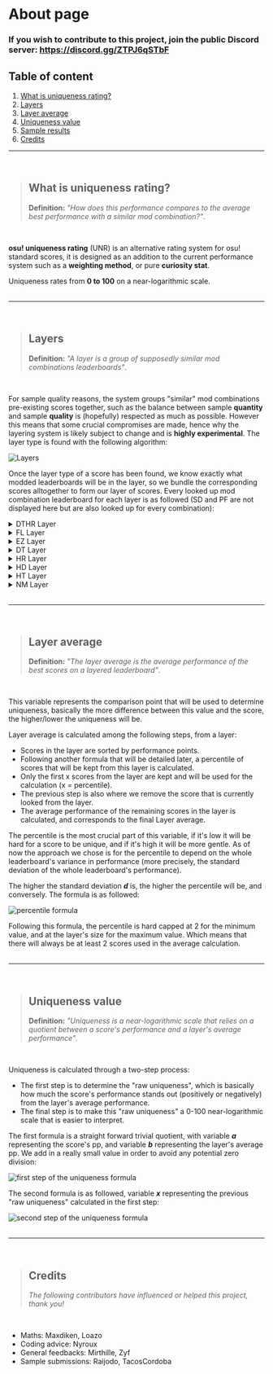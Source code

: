 # About page

### If you wish to contribute to this project, join the public Discord server: https://discord.gg/ZTPJ6qSTbF

## Table of content

1. [What is uniqueness rating?](#whatis)
2. [Layers](#layers)
3. [Layer average](#layer-average)
4. [Uniqueness value](#uniqueness-value)
5. [Sample results](./SAMPLES.md)  
6. [Credits](#credits)

---  
</br>

> ## **What is uniqueness rating?** <a name=""></a>
> **Definition:** *"How does this performance compares to the average best performance with a similar mod combination?"*.  
<br/>


**osu! uniqueness rating** (UNR) is an alternative rating system for osu! standard scores, it is designed as an addition to the current performance system such as a **weighting method**, or pure **curiosity stat**.

Uniqueness rates from **0 to 100** on a near-logarithmic scale.  
<br/>

---
<br/>

> ## **Layers** <a name="layers"></a>
> **Definition:** *"A layer is a group of supposedly similar mod combinations leaderboards"*.  
<br/>

For sample quality reasons, the system groups "similar" mod combinations pre-existing scores together, such as the balance between sample **quantity** and sample **quality** is (hopefully) respected as much as possible. However this means that some crucial compromises are made, hence why the layering system is likely subject to change and is **highly experimental**. The layer type is found with the following algorithm:
<br/>

![Layers](https://gameosu.s-ul.eu/EH6FjdZT)
<br/>

Once the layer type of a score has been found, we know exactly what modded leaderboards will be in the layer, so we bundle the corresponding scores alltogether to form our layer of scores.
Every looked up mod combination leaderboard for each layer is as followed (SD and PF are not displayed here but are also looked up for every combination):
<details>
<summary>DTHR Layer</summary>
<ul>
<li>DTHR</li>
<li>HDDTHR</li>
<li>HDNCHR</li>
<li>DTHRNF</li>
<li>NCHRNF</li>
<li>DTHRFL</li>
<li>NCHRFL</li>
<li>HDDTHRNF</li>
<li>HDNCHRNF</li>
<li>HDDTHRFL</li>
<li>HDNCHRFL</li>
</ul>
</details>

<details>
<summary>FL Layer</summary>
<ul>
<li>FL</li>
<li>FLHD</li>
<li>FLHR</li>
<li>FLDT</li>
<li>FLNC</li>
<li>FLEZ</li>
<li>FLHDDT</li>
<li>FLHDNC</li>
<li>FLEZHD</li>
<li>FLHDHR</li>
</ul>
</details>

<details>
<summary>EZ Layer</summary>
<ul>
<li>EZ</li>
<li>EZHD</li>
<li>EZDT</li>
<li>EZNC</li>
<li>EZHDDT</li>
<li>EZHDNC</li>
</ul>
</details>

<details>
<summary>DT Layer</summary>
<ul>
<li>DT</li>
<li>NC</li>
<li>HDDT</li>
<li>HDNC</li>
<li>DTNF</li>
<li>NCNF</li>
<li>HDDTNF</li>
<li>HDNCNF</li>
</ul>
</details>

<details>
<summary>HR Layer</summary>
<ul>
<li>HR</li>
<li>HDHR</li>
<li>HRNF</li>
<li>HRSO</li>
<li>NFHDHR</li>
<li>NFHRSO</li>
</ul>
</details>

<details>
<summary>HD Layer</summary>
<ul>
<li>HD</li>
<li>NFHD</li>
<li>HDSO</li>
<li>NFHDSO</li>
</ul>
</details>

<details>
<summary>HT Layer</summary>
<ul>
<li>HT</li>
<li>HTNF</li>
<li>HTHD</li>
<li>HTHR</li>
<li>HTEZ</li>
<li>HTFL</li>
</ul>
</details>

<details>
<summary>NM Layer</summary>
<ul>
<li>NM</li>
<li>NF</li>
<li>SO</li>
<li>NFSO</li>
</ul>
</details>
<br/>

---
<br/>

> ## **Layer average** <a name="layer-average"></a>
> **Definition:** *"The layer average is the average performance of the best scores on a layered leaderboard"*.  
<br/>

This variable represents the comparison point that will be used to determine uniqueness, basically the more difference between this value and the score, the higher/lower the uniqueness will be.

Layer average is calculated among the following steps, from a layer:
- Scores in the layer are sorted by performance points.
- Following another formula that will be detailed later, a percentile of scores that will be kept from this layer is calculated.
- Only the first x scores from the layer are kept and will be used for the calculation (x = percentile).
- The previous step is also where we remove the score that is currently looked from the layer.
- The average performance of the remaining scores in the layer is calculated, and corresponds to the final Layer average.

The percentile is the most crucial part of this variable, if it's low it will be hard for a score to be unique, and if it's high it will be more gentle. As of now the approach we chose is for the percentile to depend on the whole leaderboard's variance in performance (more precisely, the standard deviation of the whole leaderboard's performance).

The higher the standard deviation ***d*** is, the higher the percentile will be, and conversely. The formula is as followed:

![percentile formula](https://gameosu.s-ul.eu/pwLoYTUb)

Following this formula, the percentile is hard capped at 2 for the minimum value, and at the layer's size for the maximum value. Which means that there will always be at least 2 scores used in the average calculation.  
</br>

---
</br>

> ## **Uniqueness value** <a name="uniqueness-value"></a>
> **Definition:** *"Uniqueness is a near-logarithmic scale that relies on a quotient between a score's performance and a layer's average performance"*.  
</br>

Uniqueness is calculated through a two-step process:
- The first step is to determine the "raw uniqueness", which is basically how much the score's performance stands out (positively or negatively) from the layer's average performance.
- The final step is to make this "raw uniqueness" a 0-100 near-logarithmic scale that is easier to interpret.

The first formula is a straight forward trivial quotient, with variable ***a*** representing the score's pp, and variable ***b*** representing the layer's average pp. We add in a really small value in order to avoid any potential zero division:

![first step of the uniqueness formula](https://gameosu.s-ul.eu/MK5HCVYK)

The second formula is as followed, variable ***x*** representing the previous "raw uniqueness" calculated in the first step:

![second step of the uniqueness formula](https://gameosu.s-ul.eu/ayEqiVO7)  
</br>

---
</br>

> ## **Credits**  <a name="credits"></a>
> *The following contributors have influenced or helped this project, thank you!*  
</br>

+ Maths: Maxdiken, Loazo
+ Coding advice: Nyroux
+ General feedbacks: Mirthille, Zyf
+ Sample submissions: Raijodo, TacosCordoba